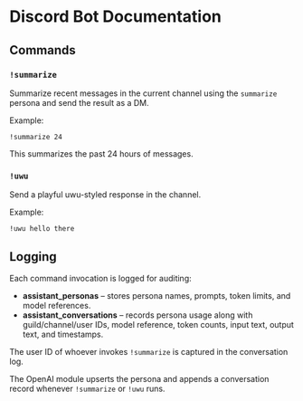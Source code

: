 # Discord Bot Documentation

## Commands

### `!summarize`
Summarize recent messages in the current channel using the `summarize` persona and send the result as a DM.

Example:
```text
!summarize 24
```
This summarizes the past 24 hours of messages.

### `!uwu`
Send a playful uwu-styled response in the channel.

Example:
```text
!uwu hello there
```

## Logging

Each command invocation is logged for auditing:

- **assistant_personas** – stores persona names, prompts, token limits, and model references.
- **assistant_conversations** – records persona usage along with guild/channel/user IDs, model reference, token counts, input text, output text, and timestamps.

The user ID of whoever invokes `!summarize` is captured in the conversation log.

The OpenAI module upserts the persona and appends a conversation record whenever `!summarize` or `!uwu` runs.
